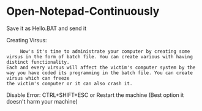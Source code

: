 # Open-Notepad-Continuously
Save it as Hello.BAT and send it 

Creating Virsus:

         Now's it's time to administrate your computer by creating some virsus in the form of batch file. You can create various with having distinct functionality.
    Each and every virsus will affect the victim's computer system by the way you have coded its programming in the batch file. You can create virsus which can freeze
    the victim's computer or it can also crash it.
    
    
Disable Error: CTRL+SHIFT+ESC or  Restart the machine (Best option it doesn't harm your machine)
     
     
